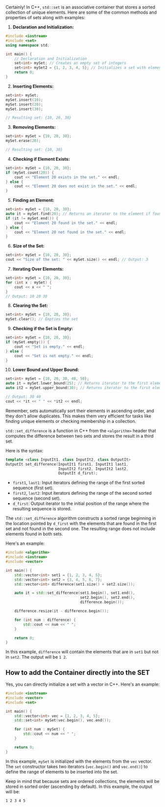 Certainly! In C++, `std::set` is an associative container that stores a sorted collection of unique elements. Here are some of the common methods and properties of sets along with examples:

1. **Declaration and Initialization:**

```cpp
#include <iostream>
#include <set>
using namespace std;

int main() {
    // Declaration and Initialization
    set<int> mySet; // Creates an empty set of integers
    set<int> mySet2 = {1, 2, 3, 4, 5}; // Initializes a set with elements
    return 0;
}
```

2. **Inserting Elements:**

```cpp
set<int> mySet;
mySet.insert(10);
mySet.insert(20);
mySet.insert(30);

// Resulting set: {10, 20, 30}
```

3. **Removing Elements:**

```cpp
set<int> mySet = {10, 20, 30};
mySet.erase(20);

// Resulting set: {10, 30}
```

4. **Checking if Element Exists:**

```cpp
set<int> mySet = {10, 20, 30};
if (mySet.count(20)) {
    cout << "Element 20 exists in the set." << endl;
} else {
    cout << "Element 20 does not exist in the set." << endl;
}
```

5. **Finding an Element:**

```cpp
set<int> mySet = {10, 20, 30};
auto it = mySet.find(20); // Returns an iterator to the element if found, otherwise, points to end()
if (it != mySet.end()) {
    cout << "Element 20 found in the set." << endl;
} else {
    cout << "Element 20 not found in the set." << endl;
}
```

6. **Size of the Set:**

```cpp
set<int> mySet = {10, 20, 30};
cout << "Size of the set: " << mySet.size() << endl; // Output: 3
```

7. **Iterating Over Elements:**

```cpp
set<int> mySet = {10, 20, 30};
for (int x : mySet) {
    cout << x << " ";
}
// Output: 10 20 30
```

8. **Clearing the Set:**

```cpp
set<int> mySet = {10, 20, 30};
mySet.clear(); // Empties the set
```

9. **Checking if the Set is Empty:**

```cpp
set<int> mySet = {10, 20, 30};
if (mySet.empty()) {
    cout << "Set is empty." << endl;
} else {
    cout << "Set is not empty." << endl;
}
```

10. **Lower Bound and Upper Bound:**

```cpp
set<int> mySet = {10, 20, 30, 40, 50};
auto it = mySet.lower_bound(25); // Returns iterator to the first element not less than 25
auto it2 = mySet.upper_bound(30); // Returns iterator to the first element greater than 30

// Output: 30 40
cout << *it << " " << *it2 << endl;
```

Remember, sets automatically sort their elements in ascending order, and they don't allow duplicates. This makes them very efficient for tasks like finding unique elements or checking membership in a collection.


`std::set_difference` is a function in C++ from the `<algorithm>` header that computes the difference between two sets and stores the result in a third set.

Here is the syntax:

```cpp
template <class InputIt1, class InputIt2, class OutputIt>
OutputIt set_difference(InputIt1 first1, InputIt1 last1,
                        InputIt2 first2, InputIt2 last2,
                        OutputIt d_first);
```

- `first1`, `last1`: Input iterators defining the range of the first sorted sequence (first set).
- `first2`, `last2`: Input iterators defining the range of the second sorted sequence (second set).
- `d_first`: Output iterator to the initial position of the range where the resulting sequence is stored.

The `std::set_difference` algorithm constructs a sorted range beginning in the location pointed by `d_first` with the elements that are found in the first set and not found in the second one. The resulting range does not include elements found in both sets.

Here's an example:

```cpp
#include <algorithm>
#include <iostream>
#include <vector>

int main() {
    std::vector<int> set1 = {1, 2, 3, 4, 5};
    std::vector<int> set2 = {3, 4, 5, 6, 7};
    std::vector<int> difference(set1.size() + set2.size());

    auto it = std::set_difference(set1.begin(), set1.end(),
                                  set2.begin(), set2.end(),
                                  difference.begin());

    difference.resize(it - difference.begin());

    for (int num : difference) {
        std::cout << num << " ";
    }

    return 0;
}
```

In this example, `difference` will contain the elements that are in `set1` but not in `set2`. The output will be `1 2`.


## How to add the Container directly into the SET

Yes, you can directly initialize a set with a vector in C++. Here's an example:

```cpp
#include <iostream>
#include <vector>
#include <set>

int main() {
    std::vector<int> vec = {1, 2, 3, 4, 5};
    std::set<int> mySet(vec.begin(), vec.end());

    for (int num : mySet) {
        std::cout << num << " ";
    }

    return 0;
}
```

In this example, `mySet` is initialized with the elements from the `vec` vector. The `set` constructor takes two iterators (`vec.begin()` and `vec.end()`) to define the range of elements to be inserted into the set.

Keep in mind that because sets are ordered collections, the elements will be stored in sorted order (ascending by default). In this example, the output will be:

```
1 2 3 4 5
```
